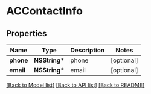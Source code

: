 # ACContactInfo

## Properties
Name | Type | Description | Notes
------------ | ------------- | ------------- | -------------
**phone** | **NSString*** | phone | [optional] 
**email** | **NSString*** | email | [optional] 

[[Back to Model list]](../README.md#documentation-for-models) [[Back to API list]](../README.md#documentation-for-api-endpoints) [[Back to README]](../README.md)


